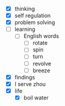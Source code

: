- [x] thinking
- [x] self regulation
- [x] problem solving
- [ ] learning
    - [ ] English words
        - [ ] rotate
        - [ ] spin
        - [ ] turn 
        - [ ] revolve
        - [ ] breeze
- [x] findings
- [x] I serve zhou
- [x] life
    - [x] boil water